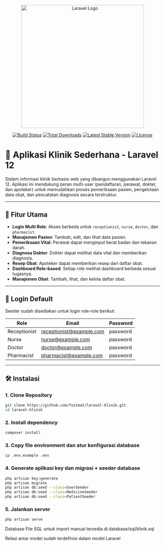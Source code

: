 <p align="center"><a href="https://laravel.com" target="_blank"><img src="https://raw.githubusercontent.com/laravel/art/master/logo-lockup/5%20SVG/2%20CMYK/1%20Full%20Color/laravel-logolockup-cmyk-red.svg" width="400" alt="Laravel Logo"></a></p>

<p align="center">
<a href="https://github.com/laravel/framework/actions"><img src="https://github.com/laravel/framework/workflows/tests/badge.svg" alt="Build Status"></a>
<a href="https://packagist.org/packages/laravel/framework"><img src="https://img.shields.io/packagist/dt/laravel/framework" alt="Total Downloads"></a>
<a href="https://packagist.org/packages/laravel/framework"><img src="https://img.shields.io/packagist/v/laravel/framework" alt="Latest Stable Version"></a>
<a href="https://packagist.org/packages/laravel/framework"><img src="https://img.shields.io/packagist/l/laravel/framework" alt="License"></a>
</p>

# 🏥 Aplikasi Klinik Sederhana - Laravel 12

Sistem informasi klinik berbasis web yang dibangun menggunakan Laravel 12. Aplikasi ini mendukung peran multi-user (pendaftaran, perawat, dokter, dan apoteker) untuk memudahkan proses pemeriksaan pasien, pengelolaan data obat, dan pencatatan diagnosis secara terstruktur.

---

## 🚀 Fitur Utama

-   **Login Multi Role**: Akses berbeda untuk `receptionist`, `nurse`, `doctor`, dan `pharmacist`.
-   **Manajemen Pasien**: Tambah, edit, dan lihat data pasien.
-   **Pemeriksaan Vital**: Perawat dapat menginput berat badan dan tekanan darah.
-   **Diagnosa Dokter**: Dokter dapat melihat data vital dan memberikan diagnosis.
-   **Resep Obat**: Apoteker dapat memberikan resep dari daftar obat.
-   **Dashboard Role-based**: Setiap role melihat dashboard berbeda sesuai tugasnya.
-   **Manajemen Obat**: Tambah, lihat, dan kelola daftar obat.

---

## 🔐 Login Default

Seeder sudah disediakan untuk login role-role berikut:

| Role         | Email                    | Password |
| ------------ | ------------------------ | -------- |
| Receptionist | receptionist@example.com | password |
| Nurse        | nurse@example.com        | password |
| Doctor       | doctor@example.com       | password |
| Pharmacist   | pharmacist@example.com   | password |

---

## 🛠️ Instalasi

### 1. Clone Repository

```bash
git clone https://github.com/fozimat/laravel-klinik.git
cd laravel-klinik
```

### 2. Install dependency

```bash
composer install
```

### 3. Copy file environment dan atur konfigurasi database

```bash
cp .env.example .env
```

### 4. Generate aplikasi key dan migrasi + seeder database

```bash
php artisan key:generate
php artisan migrate
php artisan db:seed --class=UserSeeder
php artisan db:seed --class=MedicineSeeder
php artisan db:seed --class=PatientSeeder
```

### 5. Jalankan server

```bash
php artisan serve
```

Database
File SQL untuk import manual tersedia di database/sql/klinik.sql

Relasi antar model sudah terdefinisi dalam model Laravel
